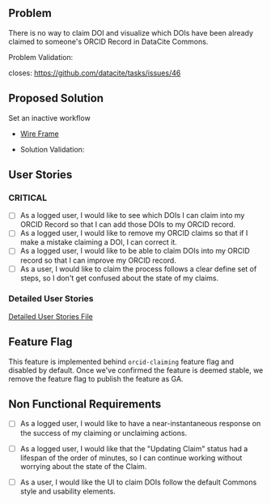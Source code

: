 
## Problem

There is no way to claim DOI and visualize which DOIs have been already claimed to someone's ORCID Record in DataCite Commons.

Problem Validation: 

closes: https://github.com/datacite/tasks/issues/46

## Proposed Solution 

Set an inactive workflow
- [Wire Frame]()

- Solution Validation: 

## User Stories

### CRITICAL
- [ ] As a logged user, I would like to see which DOIs I can claim into my ORCID Record so that I can add those DOIs to my ORCID record.
- [ ] As a logged user, I would like to remove my ORCID claims so that if I make a mistake claiming a DOI, I can correct it.
- [ ] As a logged user, I would like to be able to claim DOIs into my ORCID record so that I can improve my ORCID record.
- [ ] As a user, I would like to claim the process follows a clear define set of steps, so I don't get confused about the state of my claims.

### Detailed User Stories

[Detailed User Stories File](detail.feature)

## Feature Flag

This feature is implemented behind `orcid-claiming` feature flag and disabled by default.
Once we've confirmed the feature is deemed stable, we remove the feature flag to publish the feature as GA.

## Non Functional Requirements

- [ ] As a logged user, I would like to have a near-instantaneous response on the success of my claiming or unclaiming actions.
- [ ] As a logged user, I would like that the "Updating Claim" status had a lifespan of the order of minutes, so I can continue working without worrying about the state of the Claim.
- [ ] As a user, I would like the UI to claim DOIs follow the default Commons style and usability elements.

